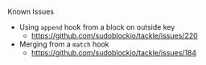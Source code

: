 Known Issues

- Using `append` hook from a block on outside key 
  - https://github.com/sudoblockio/tackle/issues/220
- Merging from a `match` hook 
  - https://github.com/sudoblockio/tackle/issues/184